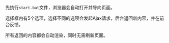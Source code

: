 先执行`start.bat`文件，浏览器会自动打开并导向页面。

选择框内有5个选项，选择不同的选项会发起Ajax请求，后台返回新内容，并在前台反馈。

所有返回的内容都会自动渲染，同时无需刷新页面。